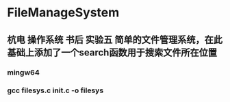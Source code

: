 # FileManageSystem

## 杭电 操作系统 书后 实验五 简单的文件管理系统，在此基础上添加了一个search函数用于搜索文件所在位置

### mingw64

### gcc filesys.c init.c -o filesys
